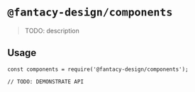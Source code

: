 # `@fantacy-design/components`

> TODO: description

## Usage

```
const components = require('@fantacy-design/components');

// TODO: DEMONSTRATE API
```
